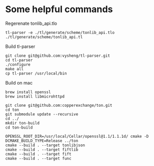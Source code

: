 # Some helpful commands


Regerenate tonlib_api.tlo
```
tl-parser -e ./tl/generate/scheme/tonlib_api.tlo ./tl/generate/scheme/tonlib_api.tl
```


Build tl-parser
```
git clone git@github.com:vysheng/tl-parser.git
cd tl-parser
./configure
make all
cp tl-parser /usr/local/bin
```


Build on mac
```
brew install openssl
brew install libmicrohttpd

git clone git@github.com:copperexchange/ton.git
cd ton 
git submodule update --recursive
cd ../
mkdir ton-build
cd ton-build

OPENSSL_ROOT_DIR=/usr/local/Cellar/openssl@1.1/1.1.1d/ cmake -D DCMAKE_BUILD_TYPE=Release ../ton
cmake --build . --target tonlibjson
cmake --build . --target fiftlib
cmake --build . --target fift
cmake --build . --target func
```
